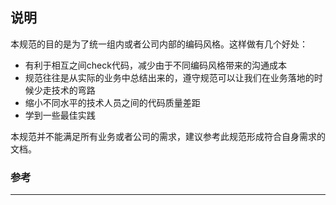 ## 说明

本规范的目的是为了统一组内或者公司内部的编码风格。这样做有几个好处：

- 有利于相互之间check代码，减少由于不同编码风格带来的沟通成本
- 规范往往是从实际的业务中总结出来的，遵守规范可以让我们在业务落地的时候少走技术的弯路
- 缩小不同水平的技术人员之间的代码质量差距
- 学到一些最佳实践

本规范并不能满足所有业务或者公司的需求，建议参考此规范形成符合自身需求的文档。

### 参考

------

[阿里巴巴java开发手册]: (https://github.com/alibaba/p3c)
[晓风轻技术小站]: (https://xwjie.github.io)
[日志最佳实践]: (https://zhuanlan.zhihu.com/p/27363484)

